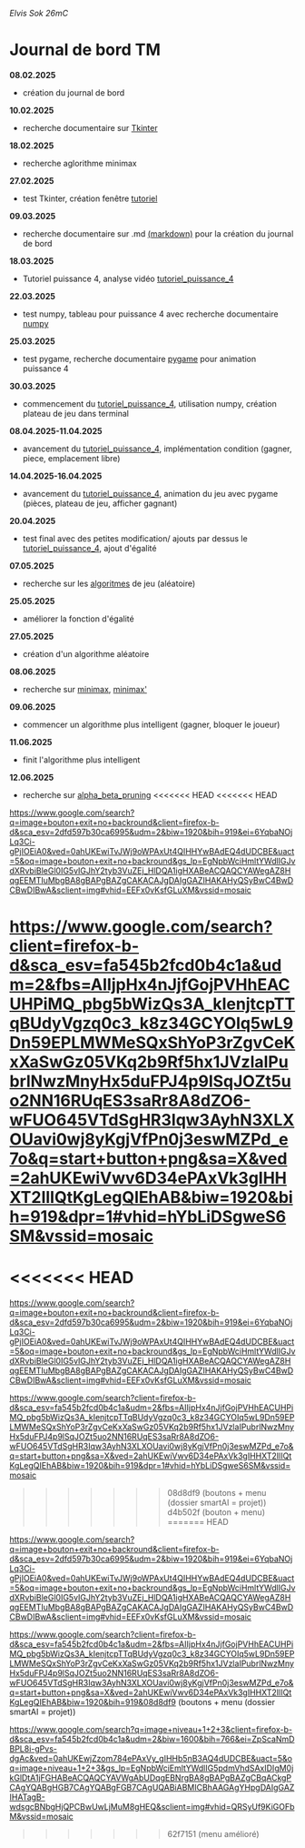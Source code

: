 *Elvis Sok 26mC*

# Journal de bord TM

**08.02.2025**
- création du journal de bord

**10.02.2025**
- recherche documentaire sur [Tkinter](https://tkdocs.com/tutorial/index.html)

**18.02.2025**
- recherche aglorithme minimax

**27.02.2025**
- test Tkinter, création fenêtre [tutoriel](https://www.youtube.com/watch?v=yA2E4uXIn0g&list=PLjrnnc4BZaRCR5eOXSTAgKJpBl62Y7o45&index=2)

**09.03.2025**
- recherche documentaire sur .md [(markdown)](https://shd101wyy.github.io/markdown-preview-enhanced/#/markdown-basics) pour la création du journal de bord

**18.03.2025**
- Tutoriel puissance 4, analyse vidéo [tutoriel_puissance_4](https://youtu.be/XpYz-q1lxu8?si=vDCVqXGDOU7K_P8p)

**22.03.2025**
- test numpy, tableau pour puissance 4 avec recherche documentaire [numpy](https://numpy.org/doc/2.2/user/absolute_beginners.html#how-to-create-a-basic-array)

**25.03.2025**
- test pygame, recherche documentaire [pygame](https://www.pygame.org/docs/) pour animation puissance 4

**30.03.2025**
- commencement du [tutoriel_puissance_4](https://youtu.be/XpYz-q1lxu8?si=vDCVqXGDOU7K_P8p), utilisation numpy, création plateau de jeu dans terminal

**08.04.2025-11.04.2025**
- avancement du [tutoriel_puissance_4](https://youtu.be/XpYz-q1lxu8?si=vDCVqXGDOU7K_P8p), implémentation condition (gagner, piece, emplacement libre) 

**14.04.2025-16.04.2025**
- avancement du [tutoriel_puissance_4](https://youtu.be/XpYz-q1lxu8?si=vDCVqXGDOU7K_P8p), animation du jeu avec pygame (pièces, plateau de jeu, afficher gagnant)

**20.04.2025**
- test final avec des petites modification/ ajouts par dessus le [tutoriel_puissance_4](https://youtu.be/XpYz-q1lxu8?si=vDCVqXGDOU7K_P8p), ajout d'égalité

**07.05.2025**
- recherche sur les [algoritmes](https://www.youtube.com/watch?v=y7AKtWGOPAE) de jeu (aléatoire)

**25.05.2025**
- améliorer la fonction d'égalité

**27.05.2025**
- création d'un algorithme aléatoire

**08.06.2025**
- recherche sur [minimax](https://www.youtube.com/watch?v=l-hh51ncgDI), [minimax'](https://www.youtube.com/watch?v=DV5d31z1xTI&t=2s)

**09.06.2025**
- commencer un algorithme plus intelligent (gagner, bloquer le joueur)

**11.06.2025**
- finit l'algorithme plus intelligent

**12.06.2025**
- recherche sur [alpha_beta_pruning](https://www.youtube.com/watch?v=A7AO152vy50)
<<<<<<< HEAD
<<<<<<< HEAD

https://www.google.com/search?q=image+bouton+exit+no+backround&client=firefox-b-d&sca_esv=2dfd597b30ca6995&udm=2&biw=1920&bih=919&ei=6YqbaNOjLq3Ci-gPjIOEiA0&ved=0ahUKEwiTvJWj9oWPAxUt4QIHHYwBAdEQ4dUDCBE&uact=5&oq=image+bouton+exit+no+backround&gs_lp=EgNpbWciHmltYWdlIGJvdXRvbiBleGl0IG5vIGJhY2tyb3VuZEj_HlDQA1igHXABeACQAQCYAWegAZ8HqgEEMTIuMbgBA8gBAPgBAZgCAKACAJgDAIgGAZIHAKAHyQSyBwC4BwDCBwDIBwA&sclient=img#vhid=EEFx0vKsfGLuXM&vssid=mosaic

https://www.google.com/search?client=firefox-b-d&sca_esv=fa545b2fcd0b4c1a&udm=2&fbs=AIIjpHx4nJjfGojPVHhEACUHPiMQ_pbg5bWizQs3A_kIenjtcpTTqBUdyVgzq0c3_k8z34GCYOIq5wL9Dn59EPLMWMeSQxShYoP3rZgvCeKxXaSwGz05VKq2b9Rf5hx1JVzlaIPubrlNwzMnyHx5duFPJ4p9lSqJOZt5uo2NN16RUqES3saRr8A8dZO6-wFUO645VTdSgHR3Iqw3AyhN3XLXOUavi0wj8yKgjVfPn0j3eswMZPd_e7o&q=start+button+png&sa=X&ved=2ahUKEwiVwv6D34ePAxVk3gIHHXT2IlIQtKgLegQIEhAB&biw=1920&bih=919&dpr=1#vhid=hYbLiDSgweS6SM&vssid=mosaic
=======
<<<<<<< HEAD
=======

https://www.google.com/search?q=image+bouton+exit+no+backround&client=firefox-b-d&sca_esv=2dfd597b30ca6995&udm=2&biw=1920&bih=919&ei=6YqbaNOjLq3Ci-gPjIOEiA0&ved=0ahUKEwiTvJWj9oWPAxUt4QIHHYwBAdEQ4dUDCBE&uact=5&oq=image+bouton+exit+no+backround&gs_lp=EgNpbWciHmltYWdlIGJvdXRvbiBleGl0IG5vIGJhY2tyb3VuZEj_HlDQA1igHXABeACQAQCYAWegAZ8HqgEEMTIuMbgBA8gBAPgBAZgCAKACAJgDAIgGAZIHAKAHyQSyBwC4BwDCBwDIBwA&sclient=img#vhid=EEFx0vKsfGLuXM&vssid=mosaic

https://www.google.com/search?client=firefox-b-d&sca_esv=fa545b2fcd0b4c1a&udm=2&fbs=AIIjpHx4nJjfGojPVHhEACUHPiMQ_pbg5bWizQs3A_kIenjtcpTTqBUdyVgzq0c3_k8z34GCYOIq5wL9Dn59EPLMWMeSQxShYoP3rZgvCeKxXaSwGz05VKq2b9Rf5hx1JVzlaIPubrlNwzMnyHx5duFPJ4p9lSqJOZt5uo2NN16RUqES3saRr8A8dZO6-wFUO645VTdSgHR3Iqw3AyhN3XLXOUavi0wj8yKgjVfPn0j3eswMZPd_e7o&q=start+button+png&sa=X&ved=2ahUKEwiVwv6D34ePAxVk3gIHHXT2IlIQtKgLegQIEhAB&biw=1920&bih=919&dpr=1#vhid=hYbLiDSgweS6SM&vssid=mosaic
>>>>>>> 08d8df9 (boutons + menu (dossier smartAI = projet))
>>>>>>> d4b502f (bouton + menu)
=======
HEAD


https://www.google.com/search?q=image+bouton+exit+no+backround&client=firefox-b-d&sca_esv=2dfd597b30ca6995&udm=2&biw=1920&bih=919&ei=6YqbaNOjLq3Ci-gPjIOEiA0&ved=0ahUKEwiTvJWj9oWPAxUt4QIHHYwBAdEQ4dUDCBE&uact=5&oq=image+bouton+exit+no+backround&gs_lp=EgNpbWciHmltYWdlIGJvdXRvbiBleGl0IG5vIGJhY2tyb3VuZEj_HlDQA1igHXABeACQAQCYAWegAZ8HqgEEMTIuMbgBA8gBAPgBAZgCAKACAJgDAIgGAZIHAKAHyQSyBwC4BwDCBwDIBwA&sclient=img#vhid=EEFx0vKsfGLuXM&vssid=mosaic

https://www.google.com/search?client=firefox-b-d&sca_esv=fa545b2fcd0b4c1a&udm=2&fbs=AIIjpHx4nJjfGojPVHhEACUHPiMQ_pbg5bWizQs3A_kIenjtcpTTqBUdyVgzq0c3_k8z34GCYOIq5wL9Dn59EPLMWMeSQxShYoP3rZgvCeKxXaSwGz05VKq2b9Rf5hx1JVzlaIPubrlNwzMnyHx5duFPJ4p9lSqJOZt5uo2NN16RUqES3saRr8A8dZO6-wFUO645VTdSgHR3Iqw3AyhN3XLXOUavi0wj8yKgjVfPn0j3eswMZPd_e7o&q=start+button+png&sa=X&ved=2ahUKEwiVwv6D34ePAxVk3gIHHXT2IlIQtKgLegQIEhAB&biw=1920&bih=919&08d8df9 (boutons + menu (dossier smartAI = projet))


https://www.google.com/search?q=image+niveau+1+2+3&client=firefox-b-d&sca_esv=fa545b2fcd0b4c1a&udm=2&biw=1600&bih=766&ei=ZpScaNmDBPL8i-gPvs-dgAc&ved=0ahUKEwjZzom784ePAxVy_gIHHb5nB3AQ4dUDCBE&uact=5&oq=image+niveau+1+2+3&gs_lp=EgNpbWciEmltYWdlIG5pdmVhdSAxIDIgM0jkGlDtA1jFGHABeACQAQCYAVWgAbUDqgEBNrgBA8gBAPgBAZgCBqACkgPCAgYQABgHGB7CAgYQABgFGB7CAgUQABiABMICBhAAGAgYHpgDAIgGAZIHATagB-wdsgcBNbgHjQPCBwUwLjMuM8gHEQ&sclient=img#vhid=QRSyUf9KiGOFbM&vssid=mosaic
>>>>>>> 62f7151 (menu amélioré)
